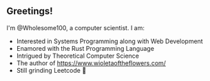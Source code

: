 ## Greetings!

I'm @Wholesome100, a computer scientist. I am:
- Interested in Systems Programming along with Web Development
- Enamored with the Rust Programming Language
- Intrigued by Theoretical Computer Science
- The author of https://www.wioletaoftheflowers.com/
- Still grinding Leetcode 🫠

<!--
**Wholesome100/Wholesome100** is a ✨ _special_ ✨ repository because its `README.md` (this file) appears on your GitHub profile.

Here are some ideas to get you started:

- 🔭 I’m currently working on ...
- 🌱 I’m currently learning ...
- 👯 I’m looking to collaborate on ...
- 🤔 I’m looking for help with ...
- 💬 Ask me about ...
- 📫 How to reach me: ...
- 😄 Pronouns: ...
- ⚡ Fun fact: ...
-->
